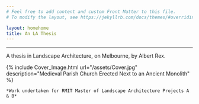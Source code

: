 ```yaml
---
# Feel free to add content and custom Front Matter to this file.
# To modify the layout, see https://jekyllrb.com/docs/themes/#overriding-theme-defaults

layout: homehome
title: An LA Thesis
---
```


---
A thesis in Landscape Architecture, on Melbourne, by Albert Rex.

{% include Cover_Image.html url="/assets/Cover.jpg" description="Medieval Parish Church Erected Next to an Ancient Monolith" %}

    *Work undertaken for RMIT Master of Landscape Architecture Projects A & B*


